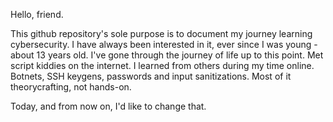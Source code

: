 Hello, friend. 

This github repository's sole purpose is to document my journey learning
cybersecurity. I have always been interested in it, ever since I was young - about 13 years old.
I've gone through the journey of life up to this point. Met script kiddies on the internet.
I learned from others during my time online. Botnets, SSH keygens, passwords and input sanitizations. Most of it theorycrafting, not hands-on. 

Today, and from now on, I'd like to change that. 


